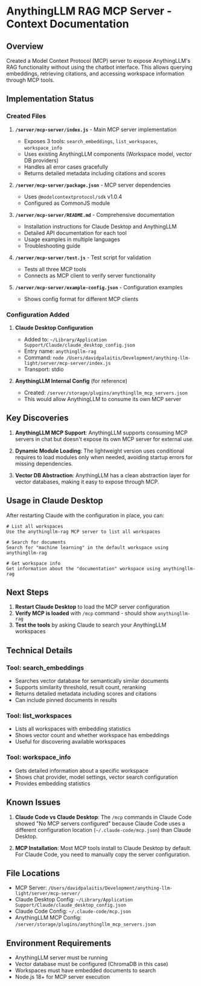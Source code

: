 # AnythingLLM RAG MCP Server - Context Documentation

## Overview
Created a Model Context Protocol (MCP) server to expose AnythingLLM's RAG functionality without using the chatbot interface. This allows querying embeddings, retrieving citations, and accessing workspace information through MCP tools.

## Implementation Status

### Created Files
1. **`/server/mcp-server/index.js`** - Main MCP server implementation
   - Exposes 3 tools: `search_embeddings`, `list_workspaces`, `workspace_info`
   - Uses existing AnythingLLM components (Workspace model, vector DB providers)
   - Handles all error cases gracefully
   - Returns detailed metadata including citations and scores

2. **`/server/mcp-server/package.json`** - MCP server dependencies
   - Uses `@modelcontextprotocol/sdk` v1.0.4
   - Configured as CommonJS module

3. **`/server/mcp-server/README.md`** - Comprehensive documentation
   - Installation instructions for Claude Desktop and AnythingLLM
   - Detailed API documentation for each tool
   - Usage examples in multiple languages
   - Troubleshooting guide

4. **`/server/mcp-server/test.js`** - Test script for validation
   - Tests all three MCP tools
   - Connects as MCP client to verify server functionality

5. **`/server/mcp-server/example-config.json`** - Configuration examples
   - Shows config format for different MCP clients

### Configuration Added

1. **Claude Desktop Configuration**
   - Added to: `~/Library/Application Support/Claude/claude_desktop_config.json`
   - Entry name: `anythingllm-rag`
   - Command: `node /Users/davidpalaitis/Development/anything-llm-light/server/mcp-server/index.js`
   - Transport: stdio

2. **AnythingLLM Internal Config** (for reference)
   - Created: `/server/storage/plugins/anythingllm_mcp_servers.json`
   - This would allow AnythingLLM to consume its own MCP server

## Key Discoveries

1. **AnythingLLM MCP Support**: AnythingLLM supports consuming MCP servers in chat but doesn't expose its own MCP server for external use.

2. **Dynamic Module Loading**: The lightweight version uses conditional requires to load modules only when needed, avoiding startup errors for missing dependencies.

3. **Vector DB Abstraction**: AnythingLLM has a clean abstraction layer for vector databases, making it easy to expose through MCP.

## Usage in Claude Desktop

After restarting Claude with the configuration in place, you can:

```
# List all workspaces
Use the anythingllm-rag MCP server to list all workspaces

# Search for documents
Search for "machine learning" in the default workspace using anythingllm-rag

# Get workspace info
Get information about the "documentation" workspace using anythingllm-rag
```

## Next Steps

1. **Restart Claude Desktop** to load the MCP server configuration
2. **Verify MCP is loaded** with `/mcp` command - should show `anythingllm-rag`
3. **Test the tools** by asking Claude to search your AnythingLLM workspaces

## Technical Details

### Tool: search_embeddings
- Searches vector database for semantically similar documents
- Supports similarity threshold, result count, reranking
- Returns detailed metadata including scores and citations
- Can include pinned documents in results

### Tool: list_workspaces
- Lists all workspaces with embedding statistics
- Shows vector count and whether workspace has embeddings
- Useful for discovering available workspaces

### Tool: workspace_info
- Gets detailed information about a specific workspace
- Shows chat provider, model settings, vector search configuration
- Provides embedding statistics

## Known Issues

1. **Claude Code vs Claude Desktop**: The `/mcp` commands in Claude Code showed "No MCP servers configured" because Claude Code uses a different configuration location (`~/.claude-code/mcp.json`) than Claude Desktop.

2. **MCP Installation**: Most MCP tools install to Claude Desktop by default. For Claude Code, you need to manually copy the server configuration.

## File Locations

- MCP Server: `/Users/davidpalaitis/Development/anything-llm-light/server/mcp-server/`
- Claude Desktop Config: `~/Library/Application Support/Claude/claude_desktop_config.json`
- Claude Code Config: `~/.claude-code/mcp.json`
- AnythingLLM MCP Config: `/server/storage/plugins/anythingllm_mcp_servers.json`

## Environment Requirements

- AnythingLLM server must be running
- Vector database must be configured (ChromaDB in this case)
- Workspaces must have embedded documents to search
- Node.js 18+ for MCP server execution